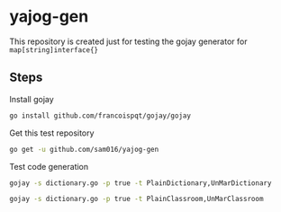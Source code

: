 # yajog-gen

This repository is created just for testing the gojay generator for `map[string]interface{}`

## Steps

Install gojay

```bash
go install github.com/francoispqt/gojay/gojay
```

Get this test repository

```bash
go get -u github.com/sam016/yajog-gen
```

Test code generation

```bash
gojay -s dictionary.go -p true -t PlainDictionary,UnMarDictionary

gojay -s dictionary.go -p true -t PlainClassroom,UnMarClassroom
```
